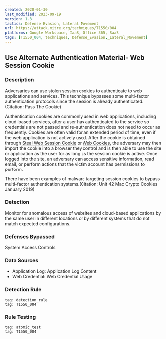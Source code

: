 ```yaml
---
created: 2020-01-30
last_modified: 2023-09-19
version: 1.3
tactics: Defense Evasion, Lateral Movement
url: https://attack.mitre.org/techniques/T1550/004
platforms: Google Workspace, IaaS, Office 365, SaaS
tags: [T1550_004, techniques, Defense_Evasion,_Lateral_Movement]
---
```


## Use Alternate Authentication Material- Web Session Cookie

### Description

Adversaries can use stolen session cookies to authenticate to web applications and services. This technique bypasses some multi-factor authentication protocols since the session is already authenticated.(Citation: Pass The Cookie)

Authentication cookies are commonly used in web applications, including cloud-based services, after a user has authenticated to the service so credentials are not passed and re-authentication does not need to occur as frequently. Cookies are often valid for an extended period of time, even if the web application is not actively used. After the cookie is obtained through [Steal Web Session Cookie](https://attack.mitre.org/techniques/T1539) or [Web Cookies](https://attack.mitre.org/techniques/T1606/001), the adversary may then import the cookie into a browser they control and is then able to use the site or application as the user for as long as the session cookie is active. Once logged into the site, an adversary can access sensitive information, read email, or perform actions that the victim account has permissions to perform.

There have been examples of malware targeting session cookies to bypass multi-factor authentication systems.(Citation: Unit 42 Mac Crypto Cookies January 2019)

### Detection

Monitor for anomalous access of websites and cloud-based applications by the same user in different locations or by different systems that do not match expected configurations.

### Defenses Bypassed

System Access Controls

### Data Sources

  - Application Log: Application Log Content
  -  Web Credential: Web Credential Usage
### Detection Rule

```query
tag: detection_rule
tag: T1550_004
```

### Rule Testing

```query
tag: atomic_test
tag: T1550_004
```
